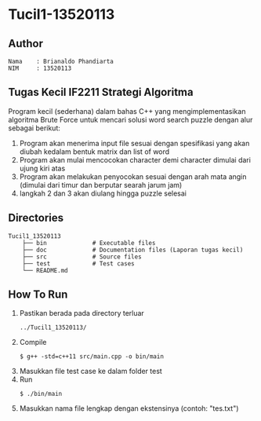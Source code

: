 # Tucil1-13520113
## Author
```
Nama    : Brianaldo Phandiarta
NIM     : 13520113
```
## Tugas Kecil IF2211 Strategi Algoritma
Program kecil (sederhana) dalam bahas C++ yang mengimplementasikan algoritma Brute Force untuk mencari solusi word search puzzle dengan alur sebagai berikut:
1. Program akan menerima input file sesuai dengan spesifikasi yang akan diubah kedalam bentuk matrix dan list of word
2. Program akan mulai mencocokan character demi character dimulai dari ujung kiri atas
3. Program akan melakukan penyocokan sesuai dengan arah mata angin (dimulai dari timur dan berputar searah jarum jam)
4. langkah 2 dan 3 akan diulang hingga puzzle selesai

## Directories

    Tucil1_13520113
        ├── bin             # Executable files
        ├── doc             # Documentation files (Laporan tugas kecil)
        ├── src             # Source files
        ├── test            # Test cases
        └── README.md

## How To Run
1. Pastikan berada pada directory terluar
    ```
    ../Tucil1_13520113/
    ```
2. Compile
    ```
    $ g++ -std=c++11 src/main.cpp -o bin/main
    ```
3. Masukkan file test case ke dalam folder test 
4. Run
    ```
    $ ./bin/main
    ```
5. Masukkan nama file lengkap dengan ekstensinya (contoh: "tes.txt")
